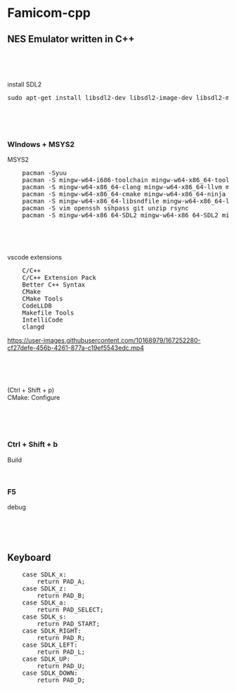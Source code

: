 # Famicom-cpp

## NES Emulator written in C++

<br><br><br>

install SDL2

<pre>
sudo apt-get install libsdl2-dev libsdl2-image-dev libsdl2-mixer-dev libsdl2-net-dev libsdl2-ttf-dev
</pre>

<br><br><br>

### WIndows + MSYS2

MSYS2  

<pre>
    pacman -Syuu
    pacman -S mingw-w64-i686-toolchain mingw-w64-x86_64-toolchain base-devel msys2-devel
    pacman -S mingw-w64-x86_64-clang mingw-w64-x86_64-llvm mingw-w64-x86_64-clang-tools-extra
    pacman -S mingw-w64-x86_64-cmake mingw-w64-x86_64-ninja 
    pacman -S mingw-w64-x86_64-libsndfile mingw-w64-x86_64-lldb mingw-w64-x86_64-opus mingw-w64-x86_64-boost
    pacman -S vim openssh sshpass git unzip rsync 
    pacman -S mingw-w64-x86_64-SDL2 mingw-w64-x86_64-SDL2_mixer mingw-w64-x86_64-SDL2_ttf
</pre>

<br><br><br>

vscode  extensions
<pre>
    C/C++
    C/C++ Extension Pack
    Better C++ Syntax
    CMake
    CMake Tools
    CodeLLDB
    Makefile Tools
    IntelliCode
    clangd
</pre>

https://user-images.githubusercontent.com/10168979/167252280-cf27defe-456b-4261-877a-c19ef5543edc.mp4




<br><br><br>




(Ctrl + Shift + p)  
CMake: Configure

<br><br><br>

### Ctrl + Shift + b  
Build

<br>

### F5  
debug

<br><br><br>

## Keyboard
<pre>
    case SDLK_x:
        return PAD_A;
    case SDLK_z:
        return PAD_B;
    case SDLK_a:
        return PAD_SELECT;
    case SDLK_s:
        return PAD_START;
    case SDLK_RIGHT:
        return PAD_R;
    case SDLK_LEFT:
        return PAD_L;
    case SDLK_UP:
        return PAD_U;
    case SDLK_DOWN:
        return PAD_D;

</pre>


<br><br><br><br><br><br><br><br><br>

